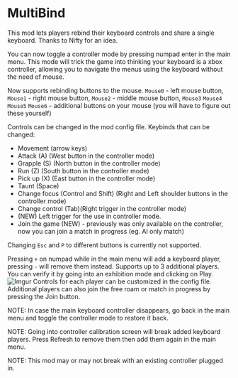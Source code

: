 # MultiBind

This mod lets players rebind their keyboard controls and share a single keyboard. Thanks to Nifty for an idea.

You can now toggle a controller mode by pressing numpad enter in the main menu. This mode will trick the game into thinking your keyboard is a xbox controller, allowing you to navigate the menus using the keyboard without the need of mouse.

Now supports rebinding buttons to the mouse. `Mouse0` - left mouse button, `Mouse1` - right mouse button, `Mouse2` - middle mouse button, `Mouse3` `Mouse4` `Mouse5` `Mouse6` - additional buttons on your mouse (you will have to figure out these yourself)


Controls can be changed in the mod config file. Keybinds that can be changed:
- Movement (arrow keys)
- Attack (A) (West button in the controller mode)
- Grapple (S) (North button in the controller mode)
- Run (Z) (South button in the controller mode)
- Pick up (X) (East button in the controller mode)
- Taunt (Space)
- Change focus (Control and Shift) (Right and Left shoulder buttons in the controller mode)
- Change control (Tab)(Right trigger in the controller mode)
- (NEW) Left trigger for the use in controller mode.
- Join the game (NEW) - previously was only available on the controller, now you can join a match in progress (eg. AI only match)

Changing `Esc` and `P` to different buttons is currently not supported.

Pressing `+` on numpad while in the main menu will add a keyboard player, pressing `-` will remove them instead. Supports up to 3 additional players. You can verify it by going into an exhibition mode and clicking on Play.
![Imgur](https://i.imgur.com/RsvOZBK.png)
Controls for each player can be customized in the config file. Additional players can also join the free roam or match in progress by pressing the Join button.

NOTE: In case the main keyboard controller disappears, go back in the main menu and toggle the controller mode to restore it back.

NOTE: Going into controller calibration screen will break added keyboard players. Press Refresh to remove them then add them again in the main menu.

NOTE: This mod may or may not break with an existing controller plugged in.